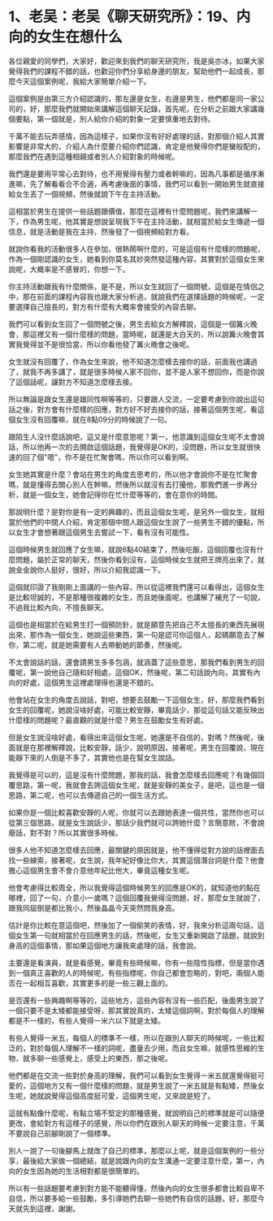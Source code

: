 # 1、老吴：老吴《聊天研究所》：19、内向的女生在想什么

各位親愛的同學們，大家好，歡迎來到我們的聊天研究所，我是吳亦冰，如果大家覺得我們的課程不錯的話，也歡迎你們分享給身邊的朋友，幫助他們一起成長，那麼今天這個案例呢，我給大家簡單介紹一下。

這個案例是由第三方介紹認識的，那左邊是女生，右邊是男生，他們都是同一家公司的，好，那麼我們就開始來講解這個聊天記錄，首先呢，在分析之前跟大家講幾個要點，第一個就是，別人給你介紹的對象一定要慎重地去對待。

千萬不能去玩弄感情，因為這樣子，如果你沒有好好處理的話，對那個介紹人其實影響是非常大的，介紹人為什麼要介紹你們認識，肯定是他覺得你們是蠻般配的，那麼我們在遇到這種相親或者別人介紹對象的時候呢。

我們還是要用平常心去對待，也不用覺得有壓力或者幹嘛的，因為凡事都是循序漸進嘛，先了解看看合不合適，再考慮後面的事情，我們可以看到一開始男生就直接給女生丟了一個視頻，然後就說下午在主持活動。

這相當於男生在提供一些話題跟價值，那麼在這裡有什麼問題呢，我們來講解一下，作為男生呢，他其實是想說呈現我下午在主持活動，就相當於給女生傳遞一個信息，就是活動是我在主持，然後發了一個視頻給對方看。

就說你看我的活動很多人在參加，很熱鬧啊什麼的，可是這個有什麼樣的問題呢，作為一個剛認識的女生，她看到你莫名其妙突然發這種內容，其實對於這個女生來說呢，大概率是不感冒的，你想一下。

你主持活動跟我有什麼關係，是不是，所以女生就回了一個問號，這個是在情侶之中，那在前面的課程內容我也跟大家分析過，就說我們在選擇話題的時候呢，一定要選擇自己擅長的，對方有什麼有大概率會接受的內容去聊。

我們可以看到女生回了一個問號之後，男生去給女方解釋說，這個是一個篝火晚會，那這裡又有一個什麼樣的問題，當時呢，就還是大白天的，所以說篝火晚會其實我覺得並不是很恰當，所以你看他發了篝火晚會之後呢。

女生就沒有回覆了，作為女生來說，他不知道怎麼樣去接你的話，前面我也講過了，就我不再多講了，就是很多時候人家不回你，並不是人家不想回你，而是你說了這個話呢，讓對方不知道怎麼樣去接。

所以無論是跟女生還是跟同性啊等等的，只要跟人交流，一定要考慮到你說出這句話之後，對方會有什麼樣的回應，對方好不好去接你的話，接著這個男生呢，看這個女生沒有回覆嘛，就在8點09分的時候說了一句。

跟陌生人沒什麼話說吧，這又是什麼意思呢？第一，他意識到這個女生呢不太會說話，所以他再一次的去開啟這個話題，我覺得是OK的，沒問題，所以女生就很快速的回了個"嗯"，你不是在忙聚會嗎，所以你可以看到啊。

女生她其實是什麼？會站在男生的角度去思考的，所以他才會說你不是在忙聚會嗎，就是懂得去關心別人在幹嘛，然後所以就沒有去打擾他，那我們進一步再分析，就是一個女生，她會記得你在忙什麼等等的，會在意你的時間。

那說明什麼？是對你是有一定的興趣的，而且這個女生呢，是另外一個女生，就相當於他們的中間人介紹，肯定那個中間人跟這個女生說了一些男生不錯的優點，所以女生才會想著跟這個男生去嘗試一下，看有沒有可能性。

這個時候男生就回應了女生嘛，就說6點40結束了，然後吃飯，這個回覆也沒有什麼問題，屬於正常的聊天，然後你看到沒有，這個時候女生就把王牌亮出來了，就說金金說你人挺好，很好，所以介紹我認識一下。

這個就印證了我剛剛上面講的一些內容，所以從這裡我們還可以看得出，這個女生是比較坦誠的，不是那種很複雜的女生，而且她後面呢，也講解了補充了一句說，不過我比較內向，不擅長聊天。

這個也是相當於在給男生打一個預防針，就是願意先把自己不太擅長的東西先展現出來，那作為一個女生，她說這些東西，第一句是認可你這個人，起碼願意去了解你，第二呢，就是她需要有人去帶動她的節奏，然後呢。

不太會說話的話，還會請男生多多包涵，就涵蓋了這些意思，那我們看到男生的回覆呢，第一說他自己隨和好相處，這個OK，然後呢，第二句話說內向，其實有內向的好處，這個男生這裡處理得也還是不錯的。

他會站在女生的角度去說話，對吧，想要去鼓勵一下這個女生，好，那麼我們看到女生的回覆呢，她說沒啥好處，可能比較安靜，畢竟話少，那從這句話又能反映出什麼樣的問題呢？最直觀的就是什麼？男生在鼓勵女生有好處。

但是女生說沒啥好處，看得出來這個女生呢，她還是不自信的，對嗎？然後呢，後面就是在那裡解釋說，比較安靜，話少，說明原因，接著呢，男生在回覆說，現在能靜下來的人倒是不多了，其實他也是在幫女生說話。

我覺得是可以的，這是沒有什麼問題，那我的話，我會怎麼樣去回應呢？有幾個回覆思路，第一呢，我就會去誇這個女生呢，就是安靜的美女子，是吧，這也是一個思路，第二呢，也可以去傳遞自己的一個生活方式。

如果你是一個比較喜歡安靜的人呢，你就可以去跟她表達一個共性，當然你也可以從第三個思路，就是女生說話少，那話少我們就可以誇她什麼？言簡意賅，不會說廢話，對不對？所以其實很多時候。

很多人他不知道怎麼樣去回應，最關鍵的原因就是，他不懂得從對方說的話裡面去找一些線索，接著呢，女生說，我年紀好像比你大，其實這個潛台詞是什麼？他會擔心這個男生會不會介意他年紀比他大，畢竟這種女生呢。

他會考慮得比較周全，所以我覺得這個時候男生的回應是OK的，就知道他的點在哪裡，回了一句，介意小一歲嗎？這個回覆我覺得沒問題，好，那麼女生就說了，跟我同屆倒是都比我小，然後晶晶今天突然問我身高。

估計是你比較在意這個吧，然後加了一個偷笑的表情，好，我來分析這兩句話，這個女生第一句就相當於在回應男生的話，然後呢，女生又重新開啟了話題，就說到身高的這個事情，那如果這個地方讓我來處理的話，我會說。

主要還是看演員，就是看感覺，畢竟有些時候嘛，你有一些陰性指標，但是當你遇到一個真正喜歡的人的時候呢，有些指標呢，你自己都會忽略的，對吧，兩個人能否在一起相互喜歡，其實更多的是一些三觀上面的。

是否還有一些興趣啊等等的，這些地方，這些內容有沒有一些匹配，後面男生說了一個只要不是太矮都能接受呀，那其實說真的，太矮這個詞啊，對於每個人的理解都是不一樣的，有些人覺得一米六以下就是太矮。

有些人覺得一米五，每個人的標準不一樣，所以在跟別人聊天的時候呢，一些比較泛的，對於每個人理解不一樣的詞呢，盡量去少用，而且女生嘛，就感性思維的生物，就多聊一些感覺上，感受上的東西，那之後呢。

他們都是在交流一些對於身高的理解，我們可以看到女生覺得一米五就還覺得挺可愛的，這個地方又有一個什麼樣的問題，就是男生說了一米五就是有點矮，然後女生呢，她就說覺得這個高度挺可愛，這個男生呢，又來說是短了。

這就有點像什麼呢，有點立場不堅定的那種感覺，就說明自己的標準就是可以隨便更改，會給對方有這樣子的感覺，所以你們在跟別人聊天的時候一定要注意，千萬不要說自己前腳剛說了一個標準。

別人一說了一句後腳馬上就改了自己的標準，那麼以上呢，就是這個案例的一些分享，最後給大家做一個總結，就是說跟內向的女生溝通一定要注意什麼，第一，內向的女生因為她的生活相對都是很簡單的。

所以有一些話題要考慮到對方能不能聽得懂，然後內向的女生很多都會比較自卑不自信，所以要多給一些鼓勵，多引導她們去聊一些她們有自信的話題，好，那麼今天就先到這裡，謝謝。

